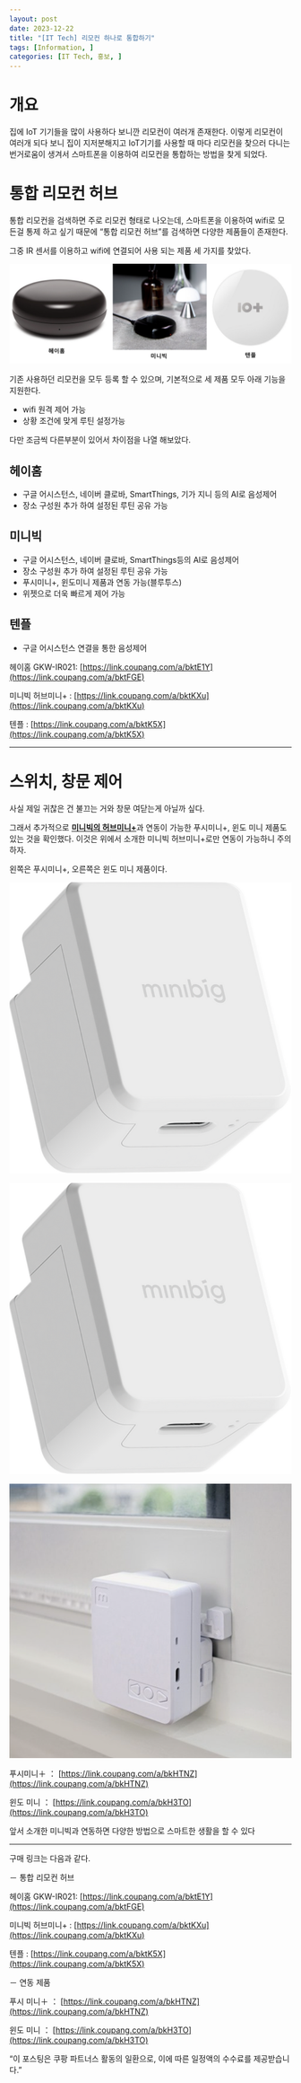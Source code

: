 ```yaml
---
layout: post
date: 2023-12-22
title: "[IT Tech] 리모컨 하나로 통합하기"
tags: [Information, ]
categories: [IT Tech, 홍보, ]
---
```



# 개요


집에 IoT 기기들을 많이 사용하다 보니깐 리모컨이 여러개 존재한다. 이렇게 리모컨이 여러개 되다 보니 집이 지저분해지고 IoT기기를 사용할 때 마다 리모컨을 찾으러 다니는 번거로움이 생겨서 스마트폰을 이용하여 리모컨을 통합하는 방법을 찾게 되었다.


# 통합 리모컨 허브


통합 리모컨을 검색하면 주로 리모컨 형태로 나오는데, 스마트폰을 이용하여 wifi로 모든걸 통제 하고 싶기 때문에 “통합 리모컨 허브”를 검색하면 다양한 제품들이 존재한다.


그중 IR 센서를 이용하고 wifi에 연결되어 사용 되는 제품 세 가지를 찾았다.


![0](/assets/img/2023-12-22-[IT-Tech]-리모컨-하나로-통합하기.md/0.png)


기존 사용하던 리모컨을 모두 등록 할 수 있으며, 기본적으로 세 제품 모두 아래 기능을 지원한다. 

- wifi 원격 제어 가능
- 상황 조건에 맞게 루틴 설정가능

다만 조금씩 다른부분이 있어서 차이점을 나열 해보았다.


## 헤이홈

- 구글 어시스턴스, 네이버 클로바, SmartThings, 기가 지니 등의 AI로 음성제어
- 장소 구성원 추가 하여 설정된 루틴 공유 가능

## 미니빅

- 구글 어시스턴스, 네이버 클로바, SmartThings등의 AI로 음성제어
- 장소 구성원 추가 하여 설정된 루틴 공유 가능
- 푸시미니+, 윈도미니 제품과 연동 가능(블루투스)
- 위젯으로 더욱 빠르게 제어 가능

## 텐플

- 구글 어시스턴스 연결을 통한 음성제어

헤이홈 GKW-IR021: [https://link.coupang.com/a/bktE1Y](https://link.coupang.com/a/bktFGE)


미니빅 허브미니+ : [https://link.coupang.com/a/bktKXu](https://link.coupang.com/a/bktKXu)


텐플 : [https://link.coupang.com/a/bktK5X](https://link.coupang.com/a/bktK5X)


---


# 스위치, 창문 제어


사실 제일 귀찮은 건 불끄는 거와 창문 여닫는게 아닐까 싶다.


그래서 추가적으로 <u>**미니빅의 허브미니+**</u>과 연동이 가능한 푸시미니+, 윈도 미니 제품도 있는 것을 확인했다. 이것은 위에서 소개한 미니빅 허브미니+로만 연동이 가능하니 주의하자.


왼쪽은 푸시미니+, 오른쪽은 윈도 미니 제품이다.


![1](/assets/img/2023-12-22-[IT-Tech]-리모컨-하나로-통합하기.md/1.png)


![2](/assets/img/2023-12-22-[IT-Tech]-리모컨-하나로-통합하기.md/2.png)


![3](/assets/img/2023-12-22-[IT-Tech]-리모컨-하나로-통합하기.md/3.png)


푸시미니＋ ： [https://link.coupang.com/a/bkHTNZ](https://link.coupang.com/a/bkHTNZ)


윈도 미니 ： [https://link.coupang.com/a/bkH3TO](https://link.coupang.com/a/bkH3TO)


앞서 소개한 미니빅과 연동하면 다양한 방법으로 스마트한 생활을 할 수 있다


---


구매 링크는 다음과 같다.


－ 통합 리모컨 허브


헤이홈 GKW-IR021: [https://link.coupang.com/a/bktE1Y](https://link.coupang.com/a/bktFGE)


미니빅 허브미니+ : [https://link.coupang.com/a/bktKXu](https://link.coupang.com/a/bktKXu)


텐플 : [https://link.coupang.com/a/bktK5X](https://link.coupang.com/a/bktK5X)


－ 연동 제품


푸시 미니＋ ： [https://link.coupang.com/a/bkHTNZ](https://link.coupang.com/a/bkHTNZ)


윈도 미니 ： [https://link.coupang.com/a/bkH3TO](https://link.coupang.com/a/bkH3TO)


“이 포스팅은 쿠팡 파트너스 활동의 일환으로, 이에 따른 일정액의 수수료를 제공받습니다.”

